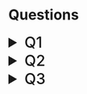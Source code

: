 # Questions

<details>
<summary style="font-size: 30px; font-weight: 500; cursor: pointer;"> Q1  </summary>

```c
int number_of_processes = 0;
/* the implementation of fork() calls this function */
int allocate_process(){
    int new_pid;

    if(number_of_processes == MAX_PROCESSES)
        return -1;
    else{
        /* allocate necessary process resources */
        ++ number_of_processes;
        return new_pid;
}

}

/* the implementation of exit() calls this function */
void release_process(){
    /* release process resources */
    -- number_of_processes;
}
```

**A: Identify Race Condition(s):**

- Variable `number_of_processes` is subject to race conditions, due to unsafe handling in **allocate_process** and **release_process**  fns.

<br/>

---

<br/>


**B: Re-write Code to avoid race conditions: *Using acquire() and release()*:**

```c
int number_of_processes = 0;
/* the implementation of fork() calls this function */
int allocate_process(){
    acquire();
    int new_pid;

    if(number_of_processes == MAX_PROCESSES)
        release(); //This is also required, as we've already acquired rsrc
        return -1;
    else{
        /* allocate necessary process resources */
        ++ number_of_processes;
        release();
        return new_pid;
    }

}

/* the implementation of exit() calls this function */
void release_process(){
    acquire();
    -- number_of_processes;
    release();
}
```

<br/>

---

<br/>

**C: Could we replace the integer variable `int number_of_processes = 0`
with the following atomic integer to prevent the race condition(s)?
`atomic_t number_of_processes = 0`**

The use of an atomic integer, like `atomic_t number_of_processes = 0`, might initially seem like a solution to the race condition problem because atomic operations ensure that individual operations on the variable (such as increment or decrement) are executed atomically. This means these operations are completed in a single step without interruption, preventing other threads from seeing the variable in an inconsistent state during the operation. However, while atomic operations prevent race conditions on individual reads/writes, they do not inherently prevent race conditions that arise from check-then-act sequences, which are sequences where the action taken depends on a previous check (or read).

### The Core Issue

The core issue in the `allocate_process()` function is not just about incrementing `number_of_processes` safely; it's about the sequence of operations:

1. **Check** if `number_of_processes` equals `MAX_PROCESSES`.
2. **Act** based on that check by either returning an error or incrementing `number_of_processes`.

Even with `number_of_processes` as an atomic variable, the sequence of checking its value and then acting (incrementing it) based on the check cannot be guaranteed to be atomic as a whole. Between the check and the increment, another thread could change `number_of_processes`, leading to situations where more processes are allocated than `MAX_PROCESSES`. This is because the atomicity provided by `atomic_t` does not extend to multiple operations collectively.

### Illustrating the Problem

Imagine `MAX_PROCESSES` is 255, and `number_of_processes` is currently 254. Two threads enter `allocate_process()` at roughly the same time. Both perform the check (`if(number_of_processes == MAX_PROCESSES)`) and find it false. Since atomic operations only ensure that the read and write actions themselves are atomic, both threads see `number_of_processes` as 254 and proceed. Both threads then increment `number_of_processes`, potentially leading to a value of 256, which violates the intended limit.

### Why Atomicity Here Doesn't Solve the Problem

The atomicity of `number_of_processes` ensures that any read or write to it is indivisible. However, it does not ensure that the **sequence** of reading its value, making a decision based on that value, and then modifying it based on the decision is atomic. That sequence is what's known as a "compound operation," and ensuring its atomicity requires synchronization mechanisms that can lock around the entire sequence of operations, not just individual reads or writes.

</details>

<details>
<summary style="font-size: 30px; font-weight: 500; cursor: pointer;"> Q2  </summary>


![OS52](./static/OS_71.png)

### 1. The lock is to be held for a short duration.

- **Choice:** Spinlock
- **Reason:** Spinlocks are simple locking mechanisms where a thread simply spins (in a loop) checking repeatedly if the lock is available. For very short durations, spinning can be more efficient than putting a thread to sleep and waking it up later. This is because the overhead associated with sleeping (context switch, scheduling, waking up) can be more costly than the CPU time wasted spinning, especially if the lock is expected to be released quickly.

### 2. The lock is to be held for a long duration.

- **Choice:** Mutex lock
- **Reason:** For locks held over long durations, the cost of having other threads spin-waiting (actively checking the lock status) is very high, leading to wasteful CPU utilization. Mutexes, when a thread cannot acquire the lock, put the thread to sleep, freeing up the CPU to do other work. Once the lock becomes available, the waiting thread is awakened. This is more efficient in terms of overall system performance for locks held for significant periods, as it reduces unnecessary CPU consumption by idle waiting threads.

### 3. The thread may be put to sleep while holding the lock.

- **Choice:** Mutex lock
- **Reason:** This scenario implicitly requires a locking mechanism that can handle sleeping threads without causing deadlock situations or wasting CPU resources. Spinlocks are not suitable in this case because they assume that the thread holding the lock is actively working towards releasing it and not sleeping. If a thread holding a spinlock goes to sleep, other threads will spin indefinitely, wasting CPU resources and potentially leading to a deadlock if the sleeping thread is waiting on a resource held by one of the spinning threads. Mutex locks are designed to handle sleeping threads more gracefully, making them the suitable choice here. They manage queues of waiting threads and ensure that once the lock-holding thread wakes up and releases the lock, one of the waiting threads can acquire the lock and proceed.

### Conclusion

The choice between spinlocks and mutexes largely depends on the specific requirements and behaviors expected in the system. For quick, short-term locks in high-performance, multi-core systems where minimizing latency is crucial, spinlocks might be preferred. For longer-duration locks or scenarios where threads might sleep while holding the lock, mutexes offer a more efficient and safer choice, optimizing overall system performance and resource utilization.

</details>

<details>
<summary style="font-size: 30px; font-weight: 500; cursor: pointer;"> Q3  </summary>

todo:

</details>